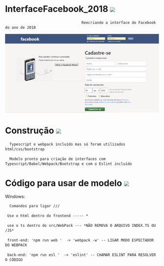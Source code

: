# InterfaceFacebook_2018 <img src='https://img.shields.io/static/v1?label=build&message=Facebook&color=blue'>

                                       Reecriando a interface do Facebook do ano de 2018
                          
 <img src='https://github.com/joaocarlopa/InterfaceFacebook_2018/blob/main/read.png'>
 
 
 
 # Construção <img src='https://img.shields.io/static/v1?label=HTML&message=CSS&color=blue'>
 
      Typescript e webpack incluído mas só foram utilizados html/css/bootstrap
      
      Modelo pronto para criação de interfaces com Typescript/Babel/Webpack/Bootstrap e com o Eslint incluído
      
# Código para usar de modelo <img src='https://img.shields.io/static/v1?label=Typescript&message=Eslint&color=blueviolet'>

Windows:

      Comandos para ligar ///

     Use o html dentro do frontend ----- *

     use o ts dentro do src/WebPack --- *NÃO REMOVA O ARQUIVO INDEX.TS OU /JS*

     front-end: 'npm run web '  -> 'webpack -w' -- LIGAR MODO ESPECTADOR DO WEBPACK
     
     back-end: 'npm run esl '  -> 'eslint' -- CHAMAR ESLINT PARA RESOLVER O CÓDIGO







